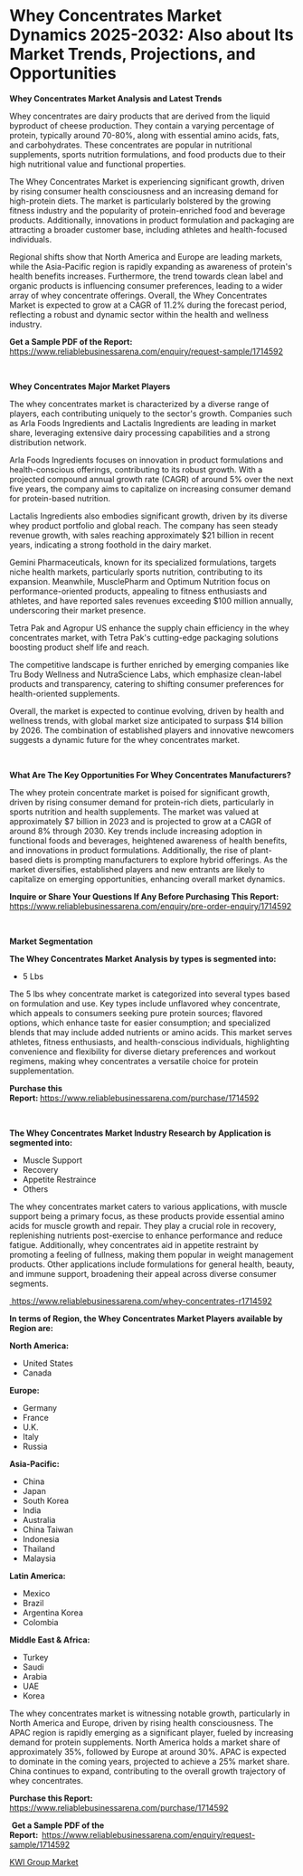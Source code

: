 <p><h1>Whey Concentrates Market Dynamics 2025-2032: Also about Its Market Trends, Projections, and Opportunities</h1></p><p><strong>Whey Concentrates Market Analysis and Latest Trends</strong></p>
<p><p>Whey concentrates are dairy products that are derived from the liquid byproduct of cheese production. They contain a varying percentage of protein, typically around 70-80%, along with essential amino acids, fats, and carbohydrates. These concentrates are popular in nutritional supplements, sports nutrition formulations, and food products due to their high nutritional value and functional properties.</p><p>The Whey Concentrates Market is experiencing significant growth, driven by rising consumer health consciousness and an increasing demand for high-protein diets. The market is particularly bolstered by the growing fitness industry and the popularity of protein-enriched food and beverage products. Additionally, innovations in product formulation and packaging are attracting a broader customer base, including athletes and health-focused individuals.</p><p>Regional shifts show that North America and Europe are leading markets, while the Asia-Pacific region is rapidly expanding as awareness of protein's health benefits increases. Furthermore, the trend towards clean label and organic products is influencing consumer preferences, leading to a wider array of whey concentrate offerings. Overall, the Whey Concentrates Market is expected to grow at a CAGR of 11.2% during the forecast period, reflecting a robust and dynamic sector within the health and wellness industry.</p></p>
<p><strong>Get a Sample PDF of the Report:&nbsp;</strong> <a href="https://www.reliablebusinessarena.com/enquiry/request-sample/1714592?utm_campaign=2188&utm_medium=2&utm_source=Github&utm_content=ia&utm_term=28032025&utm_id=whey-concentrates">https://www.reliablebusinessarena.com/enquiry/request-sample/1714592</a></p>
<p>&nbsp;</p>
<p><strong>Whey Concentrates Major Market Players</strong></p>
<p><p>The whey concentrates market is characterized by a diverse range of players, each contributing uniquely to the sector's growth. Companies such as Arla Foods Ingredients and Lactalis Ingredients are leading in market share, leveraging extensive dairy processing capabilities and a strong distribution network.</p><p>Arla Foods Ingredients focuses on innovation in product formulations and health-conscious offerings, contributing to its robust growth. With a projected compound annual growth rate (CAGR) of around 5% over the next five years, the company aims to capitalize on increasing consumer demand for protein-based nutrition.</p><p>Lactalis Ingredients also embodies significant growth, driven by its diverse whey product portfolio and global reach. The company has seen steady revenue growth, with sales reaching approximately $21 billion in recent years, indicating a strong foothold in the dairy market.</p><p>Gemini Pharmaceuticals, known for its specialized formulations, targets niche health markets, particularly sports nutrition, contributing to its expansion. Meanwhile, MusclePharm and Optimum Nutrition focus on performance-oriented products, appealing to fitness enthusiasts and athletes, and have reported sales revenues exceeding $100 million annually, underscoring their market presence.</p><p>Tetra Pak and Agropur US enhance the supply chain efficiency in the whey concentrates market, with Tetra Pak's cutting-edge packaging solutions boosting product shelf life and reach.</p><p>The competitive landscape is further enriched by emerging companies like Tru Body Wellness and NutraScience Labs, which emphasize clean-label products and transparency, catering to shifting consumer preferences for health-oriented supplements.</p><p>Overall, the market is expected to continue evolving, driven by health and wellness trends, with global market size anticipated to surpass $14 billion by 2026. The combination of established players and innovative newcomers suggests a dynamic future for the whey concentrates market.</p></p>
<p>&nbsp;</p>
<p><strong>What Are The Key Opportunities For Whey Concentrates Manufacturers?</strong></p>
<p><p>The whey protein concentrate market is poised for significant growth, driven by rising consumer demand for protein-rich diets, particularly in sports nutrition and health supplements. The market was valued at approximately $7 billion in 2023 and is projected to grow at a CAGR of around 8% through 2030. Key trends include increasing adoption in functional foods and beverages, heightened awareness of health benefits, and innovations in product formulations. Additionally, the rise of plant-based diets is prompting manufacturers to explore hybrid offerings. As the market diversifies, established players and new entrants are likely to capitalize on emerging opportunities, enhancing overall market dynamics.</p></p>
<p><strong>Inquire or Share Your Questions If Any Before Purchasing This Report:</strong> <a href="https://www.reliablebusinessarena.com/enquiry/pre-order-enquiry/1714592?utm_campaign=2188&utm_medium=2&utm_source=Github&utm_content=ia&utm_term=28032025&utm_id=whey-concentrates">https://www.reliablebusinessarena.com/enquiry/pre-order-enquiry/1714592</a></p>
<p>&nbsp;</p>
<p><strong>Market Segmentation</strong></p>
<p><strong>The Whey Concentrates Market Analysis by types is segmented into:</strong></p>
<p><ul><li>5 Lbs</li></ul></p>
<p><p>The 5 lbs whey concentrate market is categorized into several types based on formulation and use. Key types include unflavored whey concentrate, which appeals to consumers seeking pure protein sources; flavored options, which enhance taste for easier consumption; and specialized blends that may include added nutrients or amino acids. This market serves athletes, fitness enthusiasts, and health-conscious individuals, highlighting convenience and flexibility for diverse dietary preferences and workout regimens, making whey concentrates a versatile choice for protein supplementation.</p></p>
<p><strong>Purchase this Report:&nbsp;</strong><a href="https://www.reliablebusinessarena.com/purchase/1714592?utm_campaign=2188&utm_medium=2&utm_source=Github&utm_content=ia&utm_term=28032025&utm_id=whey-concentrates">https://www.reliablebusinessarena.com/purchase/1714592</a></p>
<p>&nbsp;</p>
<p><strong>The Whey Concentrates Market Industry Research by Application is segmented into:</strong></p>
<p><ul><li>Muscle Support</li><li>Recovery</li><li>Appetite Restraince</li><li>Others</li></ul></p>
<p><p>The whey concentrates market caters to various applications, with muscle support being a primary focus, as these products provide essential amino acids for muscle growth and repair. They play a crucial role in recovery, replenishing nutrients post-exercise to enhance performance and reduce fatigue. Additionally, whey concentrates aid in appetite restraint by promoting a feeling of fullness, making them popular in weight management products. Other applications include formulations for general health, beauty, and immune support, broadening their appeal across diverse consumer segments.</p></p>
<p><a href="https://www.reliablebusinessarena.com/whey-concentrates-r1714592?utm_campaign=2188&utm_medium=2&utm_source=Github&utm_content=ia&utm_term=28032025&utm_id=whey-concentrates">&nbsp;https://www.reliablebusinessarena.com/whey-concentrates-r1714592</a></p>
<p><strong>In terms of Region, the Whey Concentrates Market Players available by Region are:</strong></p>
<p>
    <p> <strong> North America: </strong>
        <ul>
            <li>United States</li>
            <li>Canada</li>
        </ul>
        </p> 
    <p> <strong> Europe: </strong>
        <ul>
            <li>Germany</li>
            <li>France</li>
            <li>U.K.</li>
            <li>Italy</li>
            <li>Russia</li>
        </ul>
        </p> 
    <p> <strong> Asia-Pacific: </strong>
        <ul>
            <li>China</li>
            <li>Japan</li>
            <li>South Korea</li>
            <li>India</li>
            <li>Australia</li>
            <li>China Taiwan</li>
            <li>Indonesia</li>
            <li>Thailand</li>
            <li>Malaysia</li>
        </ul>
        </p> 
    <p> <strong> Latin America: </strong>
        <ul>
            <li>Mexico</li>
            <li>Brazil</li>
            <li>Argentina Korea</li>
            <li>Colombia</li>
        </ul>
        </p> 
    <p> <strong> Middle East & Africa: </strong>
        <ul>
            <li>Turkey</li>
            <li>Saudi</li>
            <li>Arabia</li>
            <li>UAE</li>
            <li>Korea</li>
        </ul>
    </p>
    </p>
<p><p>The whey concentrates market is witnessing notable growth, particularly in North America and Europe, driven by rising health consciousness. The APAC region is rapidly emerging as a significant player, fueled by increasing demand for protein supplements. North America holds a market share of approximately 35%, followed by Europe at around 30%. APAC is expected to dominate in the coming years, projected to achieve a 25% market share. China continues to expand, contributing to the overall growth trajectory of whey concentrates.</p></p>
<p><strong>Purchase this Report: </strong><a href="https://www.reliablebusinessarena.com/purchase/1714592?utm_campaign=2188&utm_medium=2&utm_source=Github&utm_content=ia&utm_term=28032025&utm_id=whey-concentrates">https://www.reliablebusinessarena.com/purchase/1714592</a></p>
<p>&nbsp;<strong>Get a Sample PDF of the Report:&nbsp;&nbsp;</strong><a href="https://www.reliablebusinessarena.com/enquiry/request-sample/1714592?utm_campaign=2188&utm_medium=2&utm_source=Github&utm_content=ia&utm_term=28032025&utm_id=whey-concentrates">https://www.reliablebusinessarena.com/enquiry/request-sample/1714592</a></p>
<p><strong></strong></p>
<p><p><a href="https://github.com/globismark/Market-Research-Report-List-6/blob/main/kwi-group-market.md?utm_campaign=2188&utm_medium=2&utm_source=Github&utm_content=ia&utm_term=28032025&utm_id=whey-concentrates">KWI Group Market</a></p></p>